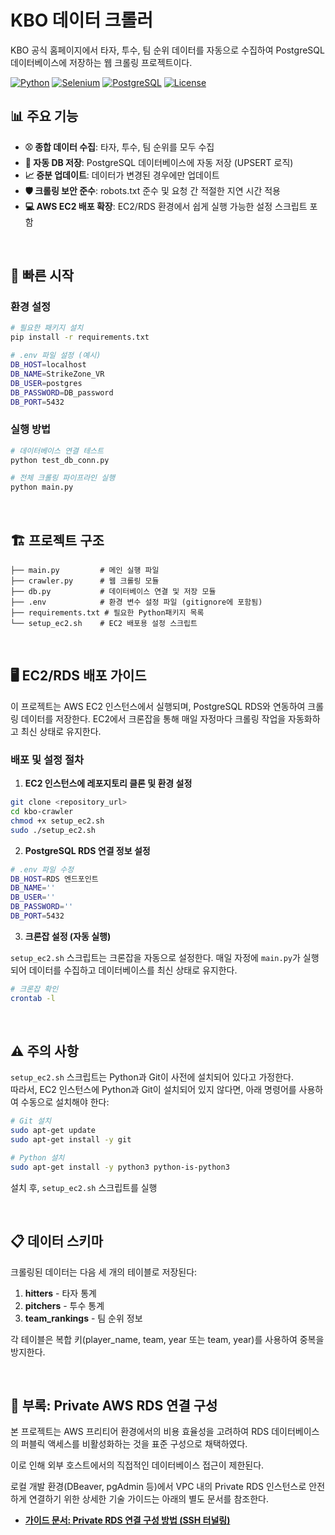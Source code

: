 # KBO 데이터 크롤러

KBO 공식 홈페이지에서 타자, 투수, 팀 순위 데이터를 자동으로 수집하여 PostgreSQL 데이터베이스에 저장하는 웹 크롤링 프로젝트이다.

[![Python](https://img.shields.io/badge/Python-3.7+-blue.svg)](https://python.org)
[![Selenium](https://img.shields.io/badge/Selenium-4.11+-green.svg)](https://selenium.dev)
[![PostgreSQL](https://img.shields.io/badge/PostgreSQL-13.0+-blue.svg)](https://www.postgresql.org/)
[![License](https://img.shields.io/badge/License-MIT-orange.svg)](#license)

## 📊 주요 기능

- **⚾ 종합 데이터 수집**: 타자, 투수, 팀 순위를 모두 수집
- **💾 자동 DB 저장**: PostgreSQL 데이터베이스에 자동 저장 (UPSERT 로직)
- **📈 증분 업데이트**: 데이터가 변경된 경우에만 업데이트
- **🛡️ 크롤링 보안 준수**: robots.txt 준수 및 요청 간 적절한 지연 시간 적용
- **💻 AWS EC2 배포 확장**: EC2/RDS 환경에서 쉽게 실행 가능한 설정 스크립트 포함

<br>

## 🚀 빠른 시작

### 환경 설정

```bash
# 필요한 패키지 설치
pip install -r requirements.txt

# .env 파일 설정 (예시)
DB_HOST=localhost
DB_NAME=StrikeZone_VR
DB_USER=postgres
DB_PASSWORD=DB_password
DB_PORT=5432
```

### 실행 방법

```bash
# 데이터베이스 연결 테스트
python test_db_conn.py

# 전체 크롤링 파이프라인 실행
python main.py
```

<br>

## 🏗️ 프로젝트 구조

```
├── main.py         # 메인 실행 파일
├── crawler.py      # 웹 크롤링 모듈
├── db.py           # 데이터베이스 연결 및 저장 모듈
├── .env            # 환경 변수 설정 파일 (gitignore에 포함됨)
├── requirements.txt # 필요한 Python패키지 목록
└── setup_ec2.sh    # EC2 배포용 설정 스크립트
```

<br>

## 🖥️ EC2/RDS 배포 가이드

이 프로젝트는 AWS EC2 인스턴스에서 실행되며, PostgreSQL RDS와 연동하여 크롤링 데이터를 저장한다. EC2에서 크론잡을 통해 매일 자정마다 크롤링 작업을 자동화하고 최신 상태로 유지한다.

### 배포 및 설정 절차

1. **EC2 인스턴스에 레포지토리 클론 및 환경 설정**

```bash
git clone <repository_url>
cd kbo-crawler
chmod +x setup_ec2.sh
sudo ./setup_ec2.sh
```

2. **PostgreSQL RDS 연결 정보 설정**

```bash
# .env 파일 수정
DB_HOST=RDS 엔드포인트
DB_NAME=''
DB_USER=''
DB_PASSWORD=''
DB_PORT=5432
```

3. **크론잡 설정 (자동 실행)**

`setup_ec2.sh` 스크립트는 크론잡을 자동으로 설정한다. 매일 자정에 `main.py`가 실행되어 데이터를 수집하고 데이터베이스를 최신 상태로 유지한다.

```bash
# 크론잡 확인
crontab -l
```

<br>

## ⚠️ 주의 사항

`setup_ec2.sh` 스크립트는 Python과 Git이 사전에 설치되어 있다고 가정한다.  
따라서, EC2 인스턴스에 Python과 Git이 설치되어 있지 않다면, 아래 명령어를 사용하여 수동으로 설치해야 한다:

```bash
# Git 설치
sudo apt-get update
sudo apt-get install -y git

# Python 설치
sudo apt-get install -y python3 python-is-python3
```

설치 후, `setup_ec2.sh` 스크립트를 실행

<br>

## 📋 데이터 스키마

크롤링된 데이터는 다음 세 개의 테이블로 저장된다:

1. **hitters** - 타자 통계
2. **pitchers** - 투수 통계
3. **team_rankings** - 팀 순위 정보

각 테이블은 복합 키(player_name, team, year 또는 team, year)를 사용하여 중복을 방지한다.

<br>

## 📖 부록: Private AWS RDS 연결 구성

본 프로젝트는 AWS 프리티어 환경에서의 비용 효율성을 고려하여 RDS 데이터베이스의 퍼블릭 액세스를 비활성화하는 것을 표준 구성으로 채택하였다.   

이로 인해 외부 호스트에서의 직접적인 데이터베이스 접근이 제한된다.  

로컬 개발 환경(DBeaver, pgAdmin 등)에서 VPC 내의 Private RDS 인스턴스로 안전하게 연결하기 위한 상세한 기술 가이드는 아래의 별도 문서를 참조한다.  

* **[가이드 문서: Private RDS 연결 구성 방법 (SSH 터널링)]([./rdsConnection.md](https://github.com/StrikeZone-VR/kbo-data-crawler/blob/main/RDS_Connnection.md))**  


